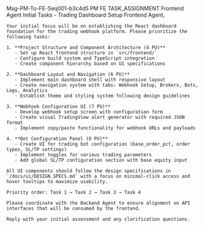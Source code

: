 <message>
  <id>Msg-PM-To-FE-Seq001-b3c4d5</id>
  <sender>PM</sender>
  <recipient>FE</recipient>
  <type>TASK_ASSIGNMENT</type>
  <subject>Frontend Agent Initial Tasks - Trading Dashboard Setup</subject>
  <content>
    Frontend Agent,
    
    Your initial focus will be on establishing the React dashboard foundation for the trading webhook platform. Please prioritize the following tasks:
    
    1. **Project Structure and Component Architecture (4 PU)**
       - Set up React frontend structure in `src/frontend/`
       - Configure build system and TypeScript integration
       - Create component hierarchy based on UI specifications
    
    2. **Dashboard Layout and Navigation (6 PU)**
       - Implement main dashboard shell with responsive layout
       - Create navigation system with tabs: Webhook Setup, Brokers, Bots, Logs, Analytics
       - Establish theme and styling system following design guidelines
    
    3. **Webhook Configuration UI (7 PU)**
       - Develop webhook setup screen with configuration form
       - Create visual TradingView alert generator with required JSON format
       - Implement copy/paste functionality for webhook URLs and payloads
    
    4. **Bot Configuration Panel (8 PU)**
       - Create UI for trading bot configuration (base_order_pct, order types, SL/TP settings)
       - Implement toggles for various trading parameters
       - Add global SL/TP configuration section with base equity input
    
    All UI components should follow the design specifications in `/docs/ui/DESIGN_SPECS.md` with a focus on minimal-click access and hover tooltips to maximize usability.
    
    Priority order: Task 1 → Task 2 → Task 3 → Task 4
    
    Please coordinate with the Backend Agent to ensure alignment on API interfaces that will be consumed by the frontend.
    
    Reply with your initial assessment and any clarification questions.
  </content>
</message> 